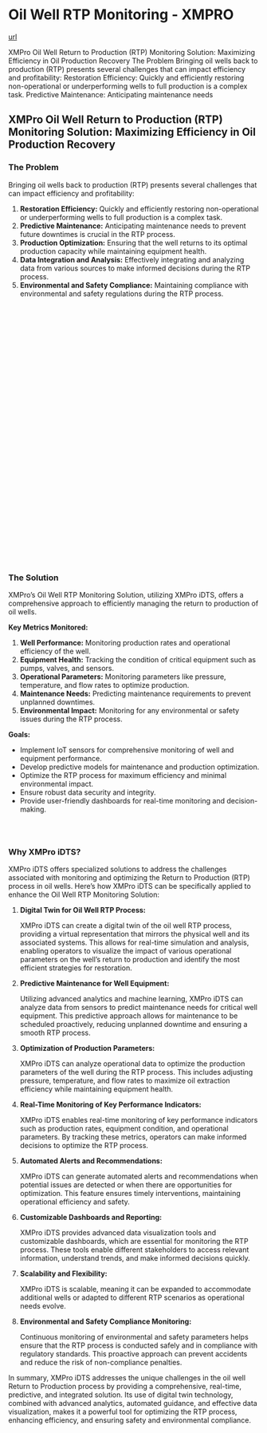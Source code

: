# Oil Well RTP Monitoring - XMPRO

[url](https://xmpro.com/solutions-library/oil-gas,use-cases/oil-well-rtp-monitoring/)


<div class="portfolio-top">

<div class="row page-wrapper">

<div class="large-12 col mb-0 pb-0">

<div class="portfolio-summary entry-summary">

<div class="row">

<div class="col col-fit pb-0">
XMPro Oil Well Return to Production (RTP) Monitoring Solution: Maximizing Efficiency in Oil Production Recovery The Problem Bringing oil wells back to production (RTP) presents several challenges that can impact efficiency and profitability: Restoration Efficiency: Quickly and efficiently restoring non-operational or underperforming wells to full production is a complex task. Predictive Maintenance: Anticipating maintenance needs
</div>
</div>
</div>
</div>
</div>

<div id="portfolio-content" role="main">

<div class="portfolio-inner">

<div class="row" id="row-272456403">

<div class="col small-12 large-12" id="col-1491622192">

<div class="col-inner">

<div class="row" id="row-1922076990">

<div class="col small-12 large-12" id="col-162794911">

<div class="col-inner">
<h2>XMPro Oil Well Return to Production (RTP) Monitoring Solution: Maximizing Efficiency in Oil Production Recovery</h2>
</div>
</div>
</div>

<div class="row" id="row-241754413">

<div class="col medium-6 small-12 large-6" id="col-777810147">

<div class="col-inner">
<h3>The Problem</h3>
<p>Bringing oil wells back to production (RTP) presents several challenges that can impact efficiency and profitability:</p>
<ol>
<li><strong>Restoration Efficiency:</strong> Quickly and efficiently restoring non-operational or underperforming wells to full production is a complex task.</li>
<li><strong>Predictive Maintenance:</strong> Anticipating maintenance needs to prevent future downtimes is crucial in the RTP process.</li>
<li><strong>Production Optimization:</strong> Ensuring that the well returns to its optimal production capacity while maintaining equipment health.</li>
<li><strong>Data Integration and Analysis:</strong> Effectively integrating and analyzing data from various sources to make informed decisions during the RTP process.</li>
<li><strong>Environmental and Safety Compliance:</strong> Maintaining compliance with environmental and safety regulations during the RTP process.</li>
</ol>
</div>
</div>

<div class="col medium-6 small-12 large-6" id="col-5615714">

<div class="col-inner">

<div class="banner has-hover" id="banner-499321562">

<div class="banner-inner fill">

<div class="banner-bg fill">

<div class="bg fill bg-fill"></div>
</div>

<div class="banner-layers container">

<div class="fill banner-link"></div>

<div class="text-box banner-layer x50 md-x50 lg-x50 y50 md-y50 lg-y50 res-text" id="text-box-914205807">

<div class="text-box-content text dark">

<div class="text-inner text-center">
</div>
</div>
<style>
#text-box-914205807 {
  width: 60%;
}
#text-box-914205807 .text-box-content {
  font-size: 100%;
}
</style>
</div>
</div>
</div>
<style>
#banner-499321562 {
  padding-top: 514px;
}
#banner-499321562 .bg.bg-loaded {
  background-image: url(https://xmpro.com/wp-content/uploads/2020/04/2.jpg);
}
#banner-499321562 .bg {
  background-position: 54% 79%;
}
</style>
</div>
</div>
</div>
</div>
</div>
</div>
</div>

<div class="row" id="row-1506401990">

<div class="col small-12 large-12" id="col-1315446">

<div class="col-inner">
<h3>The Solution</h3>
<p>XMPro’s Oil Well RTP Monitoring Solution, utilizing XMPro iDTS, offers a comprehensive approach to efficiently managing the return to production of oil wells.</p>
<p><strong>Key Metrics Monitored:</strong></p>
<ol>
<li><strong>Well Performance:</strong> Monitoring production rates and operational efficiency of the well.</li>
<li><strong>Equipment Health:</strong> Tracking the condition of critical equipment such as pumps, valves, and sensors.</li>
<li><strong>Operational Parameters:</strong> Monitoring parameters like pressure, temperature, and flow rates to optimize production.</li>
<li><strong>Maintenance Needs:</strong> Predicting maintenance requirements to prevent unplanned downtimes.</li>
<li><strong>Environmental Impact:</strong> Monitoring for any environmental or safety issues during the RTP process.</li>
</ol>
<p><strong>Goals:</strong></p>
<ul>
<li>Implement IoT sensors for comprehensive monitoring of well and equipment performance.</li>
<li>Develop predictive models for maintenance and production optimization.</li>
<li>Optimize the RTP process for maximum efficiency and minimal environmental impact.</li>
<li>Ensure robust data security and integrity.</li>
<li>Provide user-friendly dashboards for real-time monitoring and decision-making.</li>
</ul>

<div class="gap-element clearfix" id="gap-1888567298" style="display:block; height:auto;">
<style>
#gap-1888567298 {
  padding-top: 30px;
}
</style>
</div>
</div>
</div>
</div>

<div class="row" id="row-1005880090">

<div class="col small-12 large-12" id="col-1371066828">

<div class="col-inner">
<h3>Why XMPro iDTS?</h3>
<p>XMPro iDTS offers specialized solutions to address the challenges associated with monitoring and optimizing the Return to Production (RTP) process in oil wells. Here’s how XMPro iDTS can be specifically applied to enhance the Oil Well RTP Monitoring Solution:</p>
<ol>
<li>
<p><strong>Digital Twin for Oil Well RTP Process:</strong></p>
<p>XMPro iDTS can create a digital twin of the oil well RTP process, providing a virtual representation that mirrors the physical well and its associated systems. This allows for real-time simulation and analysis, enabling operators to visualize the impact of various operational parameters on the well’s return to production and identify the most efficient strategies for restoration.</p></li>
<li>
<p><strong>Predictive Maintenance for Well Equipment:</strong></p>
<p>Utilizing advanced analytics and machine learning, XMPro iDTS can analyze data from sensors to predict maintenance needs for critical well equipment. This predictive approach allows for maintenance to be scheduled proactively, reducing unplanned downtime and ensuring a smooth RTP process.</p></li>
<li>
<p><strong>Optimization of Production Parameters:</strong></p>
<p>XMPro iDTS can analyze operational data to optimize the production parameters of the well during the RTP process. This includes adjusting pressure, temperature, and flow rates to maximize oil extraction efficiency while maintaining equipment health.</p></li>
<li>
<p><strong>Real-Time Monitoring of Key Performance Indicators:</strong></p>
<p>XMPro iDTS enables real-time monitoring of key performance indicators such as production rates, equipment condition, and operational parameters. By tracking these metrics, operators can make informed decisions to optimize the RTP process.</p></li>
<li>
<p><strong>Automated Alerts and Recommendations:</strong></p>
<p>XMPro iDTS can generate automated alerts and recommendations when potential issues are detected or when there are opportunities for optimization. This feature ensures timely interventions, maintaining operational efficiency and safety.</p></li>
<li>
<p><strong>Customizable Dashboards and Reporting:</strong></p>
<p>XMPro iDTS provides advanced data visualization tools and customizable dashboards, which are essential for monitoring the RTP process. These tools enable different stakeholders to access relevant information, understand trends, and make informed decisions quickly.</p></li>
<li>
<p><strong>Scalability and Flexibility:</strong></p>
<p>XMPro iDTS is scalable, meaning it can be expanded to accommodate additional wells or adapted to different RTP scenarios as operational needs evolve.</p></li>
<li>
<p><strong>Environmental and Safety Compliance Monitoring:</strong></p>
<p>Continuous monitoring of environmental and safety parameters helps ensure that the RTP process is conducted safely and in compliance with regulatory standards. This proactive approach can prevent accidents and reduce the risk of non-compliance penalties.</p></li>
</ol>
<p>In summary, XMPro iDTS addresses the unique challenges in the oil well Return to Production process by providing a comprehensive, real-time, predictive, and integrated solution. Its use of digital twin technology, combined with advanced analytics, automated guidance, and effective data visualization, makes it a powerful tool for optimizing the RTP process, enhancing efficiency, and ensuring safety and environmental compliance.</p>
</div>
</div>
</div>
</div>
</div>
</div>